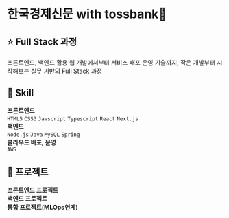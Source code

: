 # 한국경제신문 with tossbank💭

## ⭐ Full Stack 과정
프론트엔드, 백엔드 활용 웹 개발에서부터 서비스 배포 운영 기술까지, 작은 개발부터 시작해보는 실무 기반의 Full Stack 과정

## 🔨 Skill
**프론트엔드** <br>
`HTML5` `CSS3` `Javscript` `Typescript` `React` `Next.js`<br>
**백엔드** <br>
`Node.js` `Java` `MySQL` `Spring`<br>
**클라우드 배포, 운영**<br>
`AWS` 

## 📁 프로젝트
**프론트엔드 프로젝트**<br>
**백엔드 프로젝트**<br>
**통합 프로젝트(MLOps연계)**<br>
